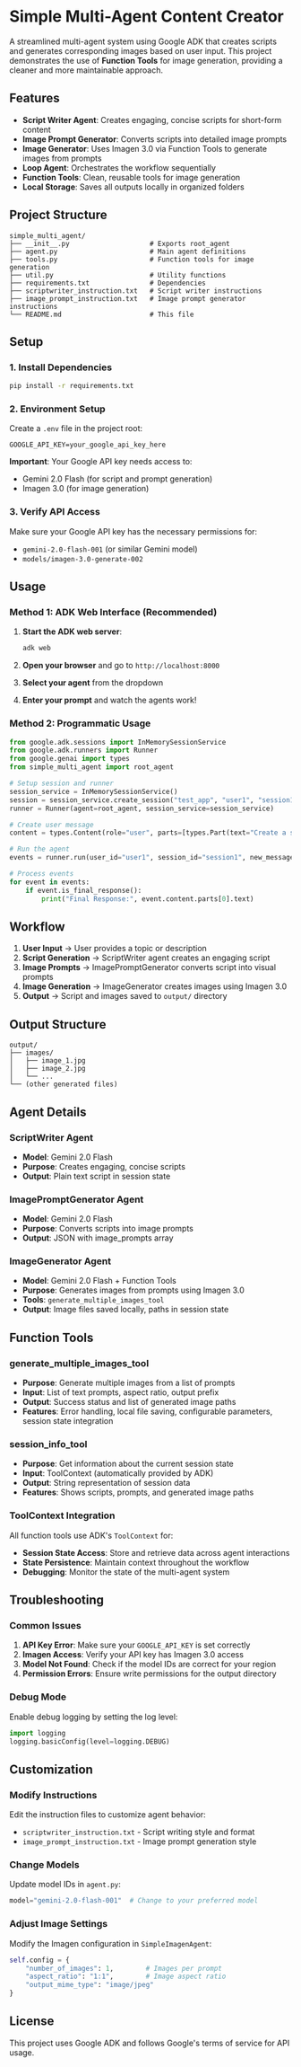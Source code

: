 # Simple Multi-Agent Content Creator

A streamlined multi-agent system using Google ADK that creates scripts and generates corresponding images based on user input. This project demonstrates the use of **Function Tools** for image generation, providing a cleaner and more maintainable approach.

## Features

- **Script Writer Agent**: Creates engaging, concise scripts for short-form content
- **Image Prompt Generator**: Converts scripts into detailed image prompts
- **Image Generator**: Uses Imagen 3.0 via Function Tools to generate images from prompts
- **Loop Agent**: Orchestrates the workflow sequentially
- **Function Tools**: Clean, reusable tools for image generation
- **Local Storage**: Saves all outputs locally in organized folders

## Project Structure

```
simple_multi_agent/
├── __init__.py                    # Exports root_agent
├── agent.py                       # Main agent definitions
├── tools.py                       # Function tools for image generation
├── util.py                        # Utility functions
├── requirements.txt               # Dependencies
├── scriptwriter_instruction.txt   # Script writer instructions
├── image_prompt_instruction.txt   # Image prompt generator instructions
└── README.md                      # This file
```

## Setup

### 1. Install Dependencies

```bash
pip install -r requirements.txt
```

### 2. Environment Setup

Create a `.env` file in the project root:

```env
GOOGLE_API_KEY=your_google_api_key_here
```

**Important**: Your Google API key needs access to:
- Gemini 2.0 Flash (for script and prompt generation)
- Imagen 3.0 (for image generation)

### 3. Verify API Access

Make sure your Google API key has the necessary permissions for:
- `gemini-2.0-flash-001` (or similar Gemini model)
- `models/imagen-3.0-generate-002`

## Usage

### Method 1: ADK Web Interface (Recommended)

1. **Start the ADK web server**:
   ```bash
   adk web
   ```

2. **Open your browser** and go to `http://localhost:8000`

3. **Select your agent** from the dropdown

4. **Enter your prompt** and watch the agents work!

### Method 2: Programmatic Usage

```python
from google.adk.sessions import InMemorySessionService
from google.adk.runners import Runner
from google.genai import types
from simple_multi_agent import root_agent

# Setup session and runner
session_service = InMemorySessionService()
session = session_service.create_session("test_app", "user1", "session1")
runner = Runner(agent=root_agent, session_service=session_service)

# Create user message
content = types.Content(role="user", parts=[types.Part(text="Create a script about artificial intelligence")])

# Run the agent
events = runner.run(user_id="user1", session_id="session1", new_message=content)

# Process events
for event in events:
    if event.is_final_response():
        print("Final Response:", event.content.parts[0].text)
```

## Workflow

1. **User Input** → User provides a topic or description
2. **Script Generation** → ScriptWriter agent creates an engaging script
3. **Image Prompts** → ImagePromptGenerator converts script into visual prompts
4. **Image Generation** → ImageGenerator creates images using Imagen 3.0
5. **Output** → Script and images saved to `output/` directory

## Output Structure

```
output/
├── images/
│   ├── image_1.jpg
│   ├── image_2.jpg
│   └── ...
└── (other generated files)
```

## Agent Details

### ScriptWriter Agent
- **Model**: Gemini 2.0 Flash
- **Purpose**: Creates engaging, concise scripts
- **Output**: Plain text script in session state

### ImagePromptGenerator Agent
- **Model**: Gemini 2.0 Flash
- **Purpose**: Converts scripts into image prompts
- **Output**: JSON with image_prompts array

### ImageGenerator Agent
- **Model**: Gemini 2.0 Flash + Function Tools
- **Purpose**: Generates images from prompts using Imagen 3.0
- **Tools**: `generate_multiple_images_tool`
- **Output**: Image files saved locally, paths in session state

## Function Tools

### generate_multiple_images_tool
- **Purpose**: Generate multiple images from a list of prompts
- **Input**: List of text prompts, aspect ratio, output prefix
- **Output**: Success status and list of generated image paths
- **Features**: Error handling, local file saving, configurable parameters, session state integration

### session_info_tool
- **Purpose**: Get information about the current session state
- **Input**: ToolContext (automatically provided by ADK)
- **Output**: String representation of session data
- **Features**: Shows scripts, prompts, and generated image paths

### ToolContext Integration
All function tools use ADK's `ToolContext` for:
- **Session State Access**: Store and retrieve data across agent interactions
- **State Persistence**: Maintain context throughout the workflow
- **Debugging**: Monitor the state of the multi-agent system

## Troubleshooting

### Common Issues

1. **API Key Error**: Make sure your `GOOGLE_API_KEY` is set correctly
2. **Imagen Access**: Verify your API key has Imagen 3.0 access
3. **Model Not Found**: Check if the model IDs are correct for your region
4. **Permission Errors**: Ensure write permissions for the output directory

### Debug Mode

Enable debug logging by setting the log level:

```python
import logging
logging.basicConfig(level=logging.DEBUG)
```

## Customization

### Modify Instructions

Edit the instruction files to customize agent behavior:
- `scriptwriter_instruction.txt` - Script writing style and format
- `image_prompt_instruction.txt` - Image prompt generation style

### Change Models

Update model IDs in `agent.py`:
```python
model="gemini-2.0-flash-001"  # Change to your preferred model
```

### Adjust Image Settings

Modify the Imagen configuration in `SimpleImagenAgent`:
```python
self.config = {
    "number_of_images": 1,        # Images per prompt
    "aspect_ratio": "1:1",        # Image aspect ratio
    "output_mime_type": "image/jpeg"
}
```

## License

This project uses Google ADK and follows Google's terms of service for API usage. 
